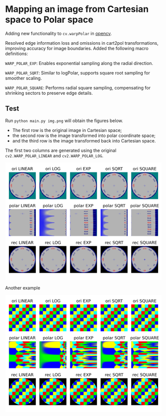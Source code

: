 # Mapping an image from Cartesian space to Polar space

Adding new functionality to `cv.warpPolar` in [opencv](https://github.com/opencv/opencv/).

Resolved edge information loss and omissions in cart2pol transformations, improving accuracy for image boundaries.
Added the following macro definitions:

`WARP_POLAR_EXP`: Enables exponential sampling along the radial direction.

`WARP_POLAR_SQRT`: Similar to logPolar, supports square root sampling for smoother
scaling.

`WARP_POLAR_SQUARE`: Performs radial square sampling, compensating for shrinking
sectors to preserve edge details.




## Test
Run `python main.py img.png` will obtain the figures below. 
- The first row is the original image in Cartesian space;
- the second row is the image transformed into polar coordinate space;
- and the third row is the image transformed back into Cartesian space.

The first two columns are generated using the original `cv2.WARP_POLAR_LINEAR` and `cv2.WARP_POLAR_LOG`.


![](img_res.png)


Another example

![](img2_res.png)

